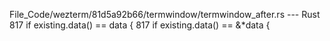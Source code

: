 File_Code/wezterm/81d5a92b66/termwindow/termwindow_after.rs --- Rust
817                     if existing.data() == data {                                                                                                         817                     if existing.data() == &*data {

